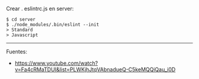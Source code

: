 Crear . eslintrc.js en server:

    $ cd server
    $ ./node_modules/.bin/eslint --init
    > Standard
    > Javascript

---

Fuentes:

+ https://www.youtube.com/watch?v=Fa4cRMaTDUI&list=PLWKjhJtqVAbnadueQ-C5keMQQiQau_i0D
